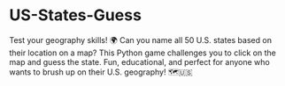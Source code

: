 # US-States-Guess
Test your geography skills! 🌍 Can you name all 50 U.S. states based on their location on a map? This Python game challenges you to click on the map and guess the state. Fun, educational, and perfect for anyone who wants to brush up on their U.S. geography! 🗺️🇺🇸
